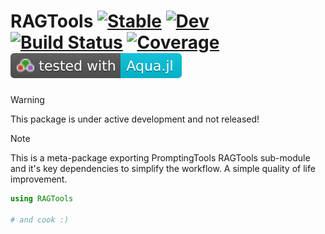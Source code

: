 # RAGTools [![Stable](https://img.shields.io/badge/docs-stable-blue.svg)](https://svilupp.github.io/RAGTools.jl/stable/) [![Dev](https://img.shields.io/badge/docs-dev-blue.svg)](https://svilupp.github.io/RAGTools.jl/dev/) [![Build Status](https://github.com/svilupp/RAGTools.jl/actions/workflows/CI.yml/badge.svg?branch=main)](https://github.com/svilupp/RAGTools.jl/actions/workflows/CI.yml?query=branch%3Amain) [![Coverage](https://codecov.io/gh/svilupp/RAGTools.jl/branch/main/graph/badge.svg)](https://codecov.io/gh/svilupp/RAGTools.jl) [![Aqua](https://raw.githubusercontent.com/JuliaTesting/Aqua.jl/master/badge.svg)](https://github.com/JuliaTesting/Aqua.jl)

> [!WARNING]
> This package is under active development and not released!

> [!NOTE]
> This is a meta-package exporting PromptingTools RAGTools sub-module and it's key dependencies to simplify the workflow. A simple quality of life improvement.

```julia
using RAGTools

# and cook :)

```

